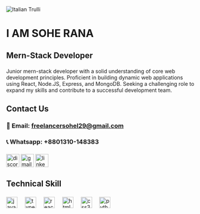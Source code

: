 
<img src="https://media.licdn.com/dms/image/v2/D5616AQHjrYhNfl6Zhw/profile-displaybackgroundimage-shrink_200_800/profile-displaybackgroundimage-shrink_200_800/0/1715194812611?e=2147483647&v=beta&t=N7pit0Frxr4hKyCptuygKf--i5IziE0zTLwW0fvN6Ow" alt="Italian Trulli">

# I AM SOHE RANA
## <p style='color red font-size40px'> Mern-Stack Developer</p>
Junior mern-stack developer with a solid understanding of core web
development principles. Proficient in building dynamic web
applications using React, Node.JS, Express, and MongoDB. Seeking a
challenging role to expand my skills and contribute to a successful
development team.

## Contact Us 

### 📧 Email: freelancersohel29@gmail.com
### 📞 Whatsapp: +8801310-148383

###

<div align="left">
  <img src="https://img.shields.io/static/v1?message=Discord&logo=discord&label=&color=7289DA&logoColor=white&labelColor=&style=for-the-badge" height="35" alt="discord logo"  />
  <img src="https://img.shields.io/static/v1?message=Gmail&logo=gmail&label=&color=D14836&logoColor=white&labelColor=&style=for-the-badge" height="35" alt="gmail logo"  />
  <img src="https://img.shields.io/static/v1?message=LinkedIn&logo=linkedin&label=&color=0077B5&logoColor=white&labelColor=&style=for-the-badge" height="35" alt="linkedin logo"  />
</div>



## Technical Skill
###

<div align="left">
  <img src="https://cdn.jsdelivr.net/gh/devicons/devicon/icons/javascript/javascript-original.svg" height="30" alt="javascript logo"  />
  <img width="12" />
  <img src="https://cdn.jsdelivr.net/gh/devicons/devicon/icons/typescript/typescript-original.svg" height="30" alt="typescript logo"  />
  <img width="12" />
  <img src="https://cdn.jsdelivr.net/gh/devicons/devicon/icons/react/react-original.svg" height="30" alt="react logo"  />
  <img width="12" />
  <img src="https://cdn.jsdelivr.net/gh/devicons/devicon/icons/html5/html5-original.svg" height="30" alt="html5 logo"  />
  <img width="12" />
  <img src="https://cdn.jsdelivr.net/gh/devicons/devicon/icons/css3/css3-original.svg" height="30" alt="css3 logo"  />
  <img width="12" />
  <img src="https://cdn.jsdelivr.net/gh/devicons/devicon/icons/python/python-original.svg" height="30" alt="python logo"  />

  





